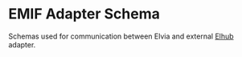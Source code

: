 EMIF Adapter Schema
====================

Schemas used for communication between Elvia and external [Elhub](https://dok.elhub.no/mdok/elhub-messaging-interface-emif) adapter.

